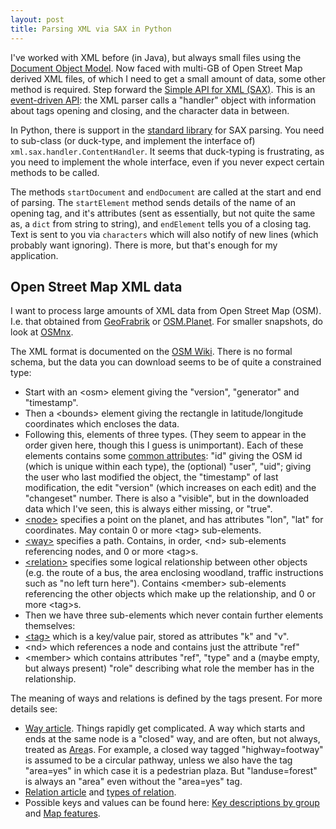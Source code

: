 ```yaml
---
layout: post
title: Parsing XML via SAX in Python
---
```


I've worked with XML before (in Java), but always small files using the [Document Object Model](https://en.wikipedia.org/wiki/Document_Object_Model).  Now faced with multi-GB of Open Street Map derived XML files, of which I need to get a small amount of data, some other method is required.  Step forward the [Simple API for XML (SAX)](https://en.wikipedia.org/wiki/Simple_API_for_XML).  This is an [event-driven API](http://www.saxproject.org/event.html): the XML parser calls a "handler" object with information about tags opening and closing, and the character data in between.

In Python, there is support in the [standard library](https://docs.python.org/3/library/xml.sax.html) for SAX parsing.  You need to sub-class (or duck-type, and implement the interface of) `xml.sax.handler.ContentHandler`.  It seems that duck-typing is frustrating, as you need to implement the whole interface, even if you never expect certain methods to be called.

The methods `startDocument` and `endDocument` are called at the start and end of parsing.  The `startElement` method sends details of the name of an opening tag, and it's attributes (sent as essentially, but not quite the same as, a `dict` from string to string), and `endElement` tells you of a closing tag.  Text is sent to you via `characters` which will also notify of new lines (which probably want ignoring).  There is more, but that's enough for my application.

<!--more-->

## Open Street Map XML data

I want to process large amounts of XML data from Open Street Map (OSM).  I.e. that obtained from [GeoFrabrik](http://download.geofabrik.de/) or [OSM.Planet](http://wiki.openstreetmap.org/wiki/Planet.osm).  For smaller snapshots, do look at [OSMnx](https://github.com/gboeing/osmnx).

The XML format is documented on the [OSM Wiki](http://wiki.openstreetmap.org/wiki/OSM_XML).  There is no formal schema, but the data you can download seems to be of quite a constrained type:

- Start with an &lt;osm&gt; element giving the "version", "generator" and "timestamp".
- Then a &lt;bounds&gt; element giving the rectangle in latitude/longitude coordinates which encloses the data.
- Following this, elements of three types.  (They seem to appear in the order given here, though this I guess is unimportant).  Each of these elements contains some [common attributes](http://wiki.openstreetmap.org/wiki/Elements#Common_attributes): "id" giving the OSM id (which is unique within each type), the (optional) "user", "uid"; giving the user who last modified the object, the "timestamp" of last modification, the edit "version" (which increases on each edit) and the "changeset" number.  There is also a "visible", but in the downloaded data which I've seen, this is always either missing, or "true".
- [&lt;node&gt;](http://wiki.openstreetmap.org/wiki/Elements#Node) specifies a point on the planet, and has attributes "lon", "lat" for coordinates.  May contain 0 or more &lt;tag&gt; sub-elements.
- [&lt;way&gt;](http://wiki.openstreetmap.org/wiki/Elements#Way) specifies a path.  Contains, in order, &lt;nd&gt; sub-elements referencing nodes, and 0 or more &lt;tag&gt;s.
- [&lt;relation&gt;](http://wiki.openstreetmap.org/wiki/Elements#Relation) specifies some logical relationship between other objects (e.g. the route of a bus, the area enclosing woodland, traffic instructions such as "no left turn here").  Contains &lt;member&gt; sub-elements referencing the other objects which make up the relationship, and 0 or more &lt;tag&gt;s.
- Then we have three sub-elements which never contain further elements themselves:
- [&lt;tag&gt;](http://wiki.openstreetmap.org/wiki/Tags) which is a key/value pair, stored as attributes "k" and "v".
- &lt;nd&gt; which references a node and contains just the attribute "ref"
- &lt;member&gt; which contains attributes "ref", "type" and a (maybe empty, but always present) "role" describing what role the member has in the relationship.

The meaning of ways and relations is defined by the tags present.  For more details see:
- [Way article](http://wiki.openstreetmap.org/wiki/Way).  Things rapidly get complicated.  A way which starts and ends at the same node is a "closed" way, and are often, but not always, treated as [Area](http://wiki.openstreetmap.org/wiki/Area)s.  For example, a closed way tagged "highway=footway" is assumed to be a circular pathway, unless we also have the tag "area=yes" in which case it is a pedestrian plaza.  But "landuse=forest" is always an "area" even without the "area=yes" tag.
- [Relation article](http://wiki.openstreetmap.org/wiki/Relation) and [types of relation](http://wiki.openstreetmap.org/wiki/Types_of_relation).
- Possible keys and values can be found here: [Key descriptions by group](http://wiki.openstreetmap.org/wiki/Category:Key_descriptions_by_group) and [Map features](http://wiki.openstreetmap.org/wiki/Map_Features).  
